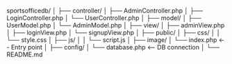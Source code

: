 sportsofficedb/
│
├── controller/
│   ├── AdminController.php
│   ├── LoginController.php
│   └── UserController.php
│
├── model/
│   ├── UserModel.php
│   └── AdminModel.php
│
├── view/
│   ├── adminView.php
│   ├── loginView.php
│   └── signupView.php
│
├── public/
│   ├── css/
│   │   └── style.css
│   ├── js/
│   │   └── script.js
│   ├── image/
│   └── index.php         <-- Entry point
│
├── config/
│   └── database.php      <-- DB connection
│
└── README.md